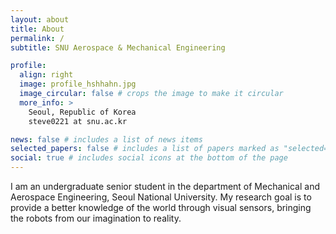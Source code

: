 ```yaml
---
layout: about
title: About
permalink: /
subtitle: SNU Aerospace & Mechanical Engineering

profile:
  align: right
  image: profile_hshhahn.jpg
  image_circular: false # crops the image to make it circular
  more_info: >
    Seoul, Republic of Korea
    steve0221 at snu.ac.kr

news: false # includes a list of news items
selected_papers: false # includes a list of papers marked as "selected={true}"
social: true # includes social icons at the bottom of the page
---
```


I am an undergraduate senior student in the department of Mechanical and Aerospace Engineering, Seoul National University. 
My research goal is to provide a better knowledge of the world through visual sensors, bringing the robots from our imagination to reality. 


<!--
Put your address / P.O. box / other info right below your picture. You can also disable any of these elements by editing `profile` property of the YAML header of your `_pages/about.md`. Edit `_bibliography/papers.bib` and Jekyll will render your [publications page](/al-folio/publications/) automatically.

Link to your social media connections, too. This theme is set up to use [Font Awesome icons](https://fontawesome.com/) and [Academicons](https://jpswalsh.github.io/academicons/), like the ones below. Add your Facebook, Twitter, LinkedIn, Google Scholar, or just disable all of them.
-->
